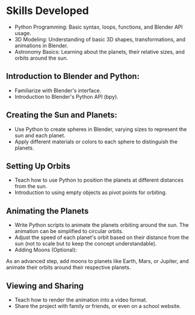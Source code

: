 # Skills Developed
- Python Programming: Basic syntax, loops, functions, and Blender API usage.
- 3D Modeling: Understanding of basic 3D shapes, transformations, and animations in Blender.
- Astronomy Basics: Learning about the planets, their relative sizes, and orbits around the sun.

## Introduction to Blender and Python:
- Familiarize with Blender's interface.
- Introduction to Blender's Python API (bpy).

## Creating the Sun and Planets:
- Use Python to create spheres in Blender, varying sizes to represent the sun and each planet.
- Apply different materials or colors to each sphere to distinguish the planets.

## Setting Up Orbits
- Teach how to use Python to position the planets at different distances from the sun.
- Introduction to using empty objects as pivot points for orbiting.

## Animating the Planets

- Write Python scripts to animate the planets orbiting around the sun. The animation can be simplified to circular orbits.
- Adjust the speed of each planet's orbit based on their distance from the sun (not to scale but to keep the concept understandable).
- Adding Moons (Optional):

As an advanced step, add moons to planets like Earth, Mars, or Jupiter, and animate their orbits around their respective planets.

## Viewing and Sharing

- Teach how to render the animation into a video format.
- Share the project with family or friends, or even on a school website.
